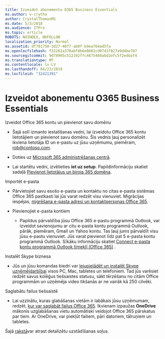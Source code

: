 ```yaml
---
title: Izveidot abonementu O365 Business Essentials
ms.author: v-crytho
author: CrystalThomasMS
ms.date: 5/3/2018
ms.audience: ITPro
ms.topic: article
ROBOTS: NOINDEX, NOFOLLOW
localization_priority: Normal
ms.assetid: df781750-3d27-4077-ab0f-b9ea764ad5fa
ms.openlocfilehash: f32262a370abf8b6e0801cd0741f827a9d4be707
ms.sourcegitcommit: 9d78905c512192ffc4675468abd2efc5f2e4baf4
ms.translationtype: MT
ms.contentlocale: lv-LV
ms.lasthandoff: 04/23/2019
ms.locfileid: "32421391"
---
```

# <a name="setting-up-your-o365-business-essentials-subscription"></a>Izveidot abonementu O365 Business Essentials

Izveidot Office 365 kontu un pievienot savu domēnu
  
- Šajā solī izmanto iestatīšanas vedni, lai izveidotu Office 365 kontu lietotājiem un pievienot savu domēnu. Šis vednis ļauj personalizēt ikviena lietotāja ID un e-pastu uz jūsu uzņēmumu, piemēram, [rob@contoso.com](mailto:rob@contoso.com).
    
- Doties uz [Microsoft 365 administrēšanas centrā](https://login.partner.microsoftonline.cn/).
    
- Lai startētu vedni, izvēlieties **iet uz setup**. Papildinformāciju skatiet sadaļā [Pievienot lietotājus un biroja 365 domēna](https://support.office.com/Article/Add-users-and-domain-to-Office-365-6383f56d-3d09-4dcb-9b41-b5f5a5efd611).
    
Importēt e-pasta
  
- Pārvietojiet savu esošo e-pasta un kontaktu no citas e-pasta sistēmas Office 365 pastkasti lai jūs varat redzēt visu vienuviet. Migrācijas iespējas, [migrēšana e-pasta adresi un kontaktpersonas Office 365](https://support.office.com/Article/Migrate-email-and-contacts-to-Office-365-a3e3bddb-582e-4133-8670-e61b9f58627e).
    
- Pievienojiet e-pasta kontiem
    
  - Papildus pārvaldība jūsu Office 365 e-pastu programmā Outlook, var izveidot savienojumu ar citu e-pasta kontu programmā Outlook, pārāk, piemēram, Gmail un Yahoo kontu. Tas ļauj jums pārvaldīt visu jūsu e-pastu vienuviet. Jūs varat pievienot līdz pat 5 e-pasta kontu programmā Outlook. Sīkāku informāciju skatiet [Connect e-pasta kontu programmā Outlook tīmeklī (Office 365)](https://support.office.com/Article/Connect-email-accounts-in-Outlook-on-the-web-Office-365-d7012ff0-924f-4f78-8aca-c3912d886c4d) . 
    
Instalēt Skype biznesa
  
- Jūs un jūsu komandas biedri var [lejupielādēt un instalēt Skype uzņēmējdarbībai](https://support.office.com/Article/download-and-install-Skype-for-Business-8a0d4da8-9d58-44f9-9759-5c8f340cb3fb) visos PC, Mac, tabletes un telefoniem. Tad jūs varēsiet redzēt savus kolēģus tiešsaistes statusu, sākt tērzēšanu no citām Office programmām un uzņēmēja video tikšanās ar ne vairāk kā 250 cilvēki. 
    
Saglabātu failus tiešsaistē
  
- Lai uzzinātu, kuras glabāšanas vietām ir labākais jūsu uzņēmumam, redzēt, [kur var saglabāt failus Office 365](https://support.office.com/article/c7c20284-bc94-47f4-9728-d28e9daf0790.aspx). Ikvienam izpaužas **OneDrive** mākonis uzglabāšanas vietu automātiski veidojot Office 365 pārskatus par tiem. Ar OneDrive, var piekļūt failiem, pāri datoriem, tālruņiem un tabletes. 
    
Šajā [rakstā](https://support.office.com/Article/set-up-Office-365-for-business-6a3a29a0-e616-4713-99d1-15eda62d04fa#ID0EAAAABAAA=Business_Essentials)var atrast detalizētu uzstādīšanas soļus.
  

